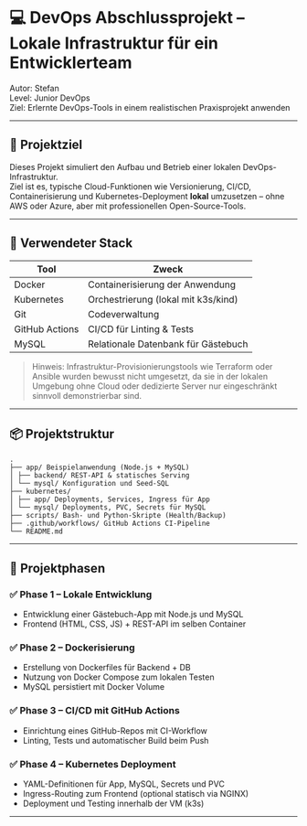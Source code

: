 # 💻 DevOps Abschlussprojekt – Lokale Infrastruktur für ein Entwicklerteam

Autor: Stefan  
Level: Junior DevOps  
Ziel: Erlernte DevOps-Tools in einem realistischen Praxisprojekt anwenden

---

## 🚀 Projektziel

Dieses Projekt simuliert den Aufbau und Betrieb einer lokalen DevOps-Infrastruktur.  
Ziel ist es, typische Cloud-Funktionen wie Versionierung, CI/CD, Containerisierung und
Kubernetes-Deployment **lokal** umzusetzen – ohne AWS oder Azure, aber mit professionellen
Open-Source-Tools.

---

## 🧰 Verwendeter Stack

| Tool           | Zweck                               |
| -------------- | ----------------------------------- |
| Docker         | Containerisierung der Anwendung     |
| Kubernetes     | Orchestrierung (lokal mit k3s/kind) |
| Git            | Codeverwaltung                      |
| GitHub Actions | CI/CD für Linting & Tests           |
| MySQL          | Relationale Datenbank für Gästebuch |

> Hinweis: Infrastruktur-Provisionierungstools wie Terraform oder Ansible wurden bewusst nicht
> umgesetzt, da sie in der lokalen Umgebung ohne Cloud oder dedizierte Server nur eingeschränkt
> sinnvoll demonstrierbar sind.

---

## 📦 Projektstruktur

    .
    ├── app/ Beispielanwendung (Node.js + MySQL)
    │ ├── backend/ REST-API & statisches Serving
    │ └── mysql/ Konfiguration und Seed-SQL
    ├── kubernetes/
    │ ├── app/ Deployments, Services, Ingress für App
    │ └── mysql/ Deployments, PVC, Secrets für MySQL
    ├── scripts/ Bash- und Python-Skripte (Health/Backup)
    ├── .github/workflows/ GitHub Actions CI-Pipeline
    └── README.md

---

## 🔄 Projektphasen

### ✅ Phase 1 – Lokale Entwicklung

- Entwicklung einer Gästebuch-App mit Node.js und MySQL
- Frontend (HTML, CSS, JS) + REST-API im selben Container

### ✅ Phase 2 – Dockerisierung

- Erstellung von Dockerfiles für Backend + DB
- Nutzung von Docker Compose zum lokalen Testen
- MySQL persistiert mit Docker Volume

### ✅ Phase 3 – CI/CD mit GitHub Actions

- Einrichtung eines GitHub-Repos mit CI-Workflow
- Linting, Tests und automatischer Build beim Push

### ✅ Phase 4 – Kubernetes Deployment

- YAML-Definitionen für App, MySQL, Secrets und PVC
- Ingress-Routing zum Frontend (optional statisch via NGINX)
- Deployment und Testing innerhalb der VM (k3s)

---
